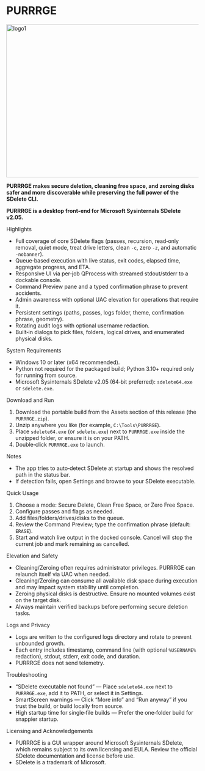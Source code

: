 # PURRRGE
<img width="1100" height="400" alt="logo1" src="https://github.com/user-attachments/assets/b5935c36-a53f-4975-b03e-c9bb6924c6a0" />

**PURRRGE makes secure deletion, cleaning free space, and zeroing disks safer and more discoverable while preserving the full power of the SDelete CLI.** <br>

**PURRRGE is a desktop front‑end for Microsoft Sysinternals SDelete v2.05.**

Highlights
- Full coverage of core SDelete flags (passes, recursion, read‑only removal, quiet mode, treat drive letters, clean `-c`, zero `-z`, and automatic `-nobanner`).
- Queue‑based execution with live status, exit codes, elapsed time, aggregate progress, and ETA.
- Responsive UI via per‑job QProcess with streamed stdout/stderr to a dockable console.
- Command Preview pane and a typed confirmation phrase to prevent accidents.
- Admin awareness with optional UAC elevation for operations that require it.
- Persistent settings (paths, passes, logs folder, theme, confirmation phrase, geometry).
- Rotating audit logs with optional username redaction.
- Built‑in dialogs to pick files, folders, logical drives, and enumerated physical disks.

System Requirements
- Windows 10 or later (x64 recommended).
- Python not required for the packaged build; Python 3.10+ required only for running from source.
- Microsoft Sysinternals SDelete v2.05 (64‑bit preferred): `sdelete64.exe` or `sdelete.exe`.

Download and Run
1. Download the portable build from the Assets section of this release (the `PURRRGE.zip`).
2. Unzip anywhere you like (for example, `C:\Tools\PURRRGE`).
3. Place `sdelete64.exe` (or `sdelete.exe`) next to `PURRRGE.exe` inside the unzipped folder, or ensure it is on your PATH.
4. Double‑click `PURRRGE.exe` to launch.

Notes
- The app tries to auto‑detect SDelete at startup and shows the resolved path in the status bar.
- If detection fails, open Settings and browse to your SDelete executable.

Quick Usage
1. Choose a mode: Secure Delete, Clean Free Space, or Zero Free Space.
2. Configure passes and flags as needed.
3. Add files/folders/drives/disks to the queue.
4. Review the Command Preview; type the confirmation phrase (default: `ERASE`).
5. Start and watch live output in the docked console. Cancel will stop the current job and mark remaining as cancelled.

Elevation and Safety
- Cleaning/Zeroing often requires administrator privileges. PURRRGE can relaunch itself via UAC when needed.
- Cleaning/Zeroing can consume all available disk space during execution and may impact system stability until completion.
- Zeroing physical disks is destructive. Ensure no mounted volumes exist on the target disk.
- Always maintain verified backups before performing secure deletion tasks.

Logs and Privacy
- Logs are written to the configured logs directory and rotate to prevent unbounded growth.
- Each entry includes timestamp, command line (with optional `%USERNAME%` redaction), stdout, stderr, exit code, and duration.
- PURRRGE does not send telemetry.

Troubleshooting
- “SDelete executable not found” — Place `sdelete64.exe` next to `PURRRGE.exe`, add it to PATH, or select it in Settings.
- SmartScreen warnings — Click “More info” and “Run anyway” if you trust the build, or build locally from source.
- High startup time for single‑file builds — Prefer the one‑folder build for snappier startup.

Licensing and Acknowledgements
- PURRRGE is a GUI wrapper around Microsoft Sysinternals SDelete, which remains subject to its own licensing and EULA. Review the official SDelete documentation and license before use.
- SDelete is a trademark of Microsoft.
